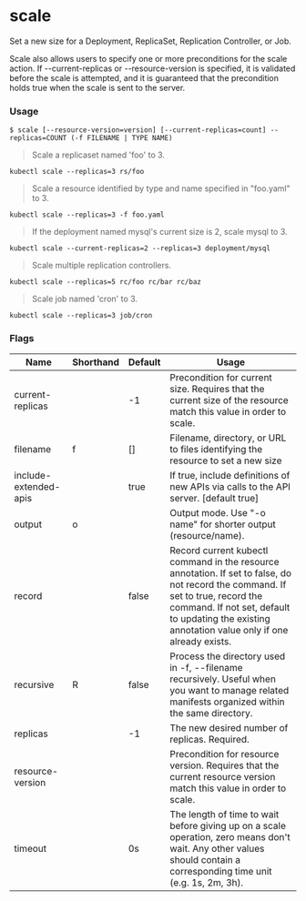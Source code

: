 # scale


Set a new size for a Deployment, ReplicaSet, Replication Controller, or Job.

Scale also allows users to specify one or more preconditions for the scale action.
If --current-replicas or --resource-version is specified, it is validated before the
scale is attempted, and it is guaranteed that the precondition holds true when the
scale is sent to the server.

### Usage

`$ scale [--resource-version=version] [--current-replicas=count] --replicas=COUNT (-f FILENAME | TYPE NAME)`

> Scale a replicaset named 'foo' to 3.

```shell
kubectl scale --replicas=3 rs/foo
```

> Scale a resource identified by type and name specified in "foo.yaml" to 3.

```shell
kubectl scale --replicas=3 -f foo.yaml
```

> If the deployment named mysql's current size is 2, scale mysql to 3.

```shell
kubectl scale --current-replicas=2 --replicas=3 deployment/mysql
```

> Scale multiple replication controllers.

```shell
kubectl scale --replicas=5 rc/foo rc/bar rc/baz
```

> Scale job named 'cron' to 3.

```shell
kubectl scale --replicas=3 job/cron
```


### Flags

Name | Shorthand | Default | Usage
---- | --------- | ------- | ----- 
current-replicas |  | -1 | Precondition for current size. Requires that the current size of the resource match this value in order to scale. 
filename | f | [] | Filename, directory, or URL to files identifying the resource to set a new size 
include-extended-apis |  | true | If true, include definitions of new APIs via calls to the API server. [default true] 
output | o |  | Output mode. Use "-o name" for shorter output (resource/name). 
record |  | false | Record current kubectl command in the resource annotation. If set to false, do not record the command. If set to true, record the command. If not set, default to updating the existing annotation value only if one already exists. 
recursive | R | false | Process the directory used in -f, --filename recursively. Useful when you want to manage related manifests organized within the same directory. 
replicas |  | -1 | The new desired number of replicas. Required. 
resource-version |  |  | Precondition for resource version. Requires that the current resource version match this value in order to scale. 
timeout |  | 0s | The length of time to wait before giving up on a scale operation, zero means don't wait. Any other values should contain a corresponding time unit (e.g. 1s, 2m, 3h). 



